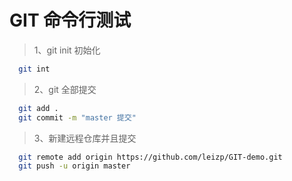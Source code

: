 # GIT 命令行测试

> 1、git init 初始化

```bash
  git int
```

> 2、git 全部提交

```bash
  git add .
  git commit -m "master 提交"
```

> 3、新建远程仓库并且提交

```bash
  git remote add origin https://github.com/leizp/GIT-demo.git
  git push -u origin master
```